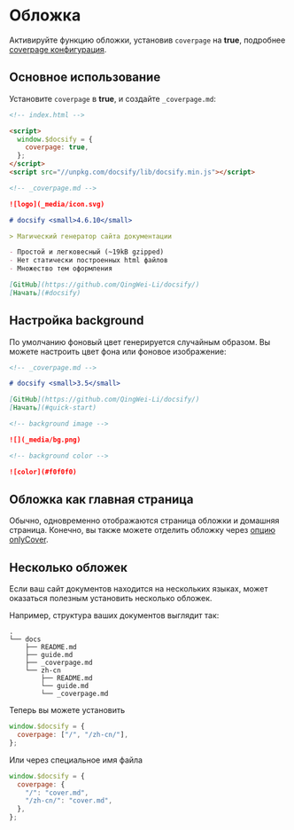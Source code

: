 # Обложка

Активируйте функцию обложки, установив `coverpage` на **true**, подробнее [coverpage конфигурация](ru-ru/configuration.md#coverpage).

## Основное использование

Установите `coverpage` в **true**, и создайте `_coverpage.md`:

```html
<!-- index.html -->

<script>
  window.$docsify = {
    coverpage: true,
  };
</script>
<script src="//unpkg.com/docsify/lib/docsify.min.js"></script>
```

```markdown
<!-- _coverpage.md -->

![logo](_media/icon.svg)

# docsify <small>4.6.10</small>

> Магический генератор сайта документации

- Простой и легковесный (~19kB gzipped)
- Нет статически построенных html файлов
- Множество тем оформления

[GitHub](https://github.com/QingWei-Li/docsify/)
[Начать](#docsify)
```

## Настройка background

По умолчанию фоновый цвет генерируется случайным образом. Вы можете настроить цвет фона или фоновое изображение:

```markdown
<!-- _coverpage.md -->

# docsify <small>3.5</small>

[GitHub](https://github.com/QingWei-Li/docsify/)
[Начать](#quick-start)

<!-- background image -->

![](_media/bg.png)

<!-- background color -->

![color](#f0f0f0)
```

## Обложка как главная страница

Обычно, одновременно отображаются страница обложки и домашняя страница. Конечно, вы также можете отделить обложку через [опцию onlyCover](ru-ru/configuration.md#onlycover).

## Несколько обложек

Если ваш сайт документов находится на нескольких языках, может оказаться полезным установить несколько обложек.

Например, структура ваших документов выглядит так:

```text
.
└── docs
    ├── README.md
    ├── guide.md
    ├── _coverpage.md
    └── zh-cn
        ├── README.md
        └── guide.md
        └── _coverpage.md
```

Теперь вы можете установить

```js
window.$docsify = {
  coverpage: ["/", "/zh-cn/"],
};
```

Или через специальное имя файла

```js
window.$docsify = {
  coverpage: {
    "/": "cover.md",
    "/zh-cn/": "cover.md",
  },
};
```
